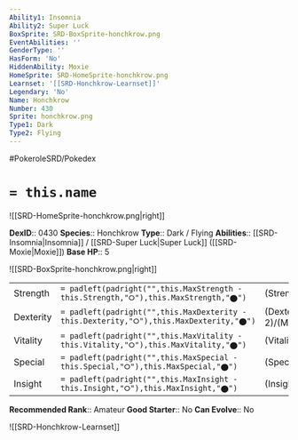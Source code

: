 ```yaml
---
Ability1: Insomnia
Ability2: Super Luck
BoxSprite: SRD-BoxSprite-honchkrow.png
EventAbilities: ''
GenderType: ''
HasForm: 'No'
HiddenAbility: Moxie
HomeSprite: SRD-HomeSprite-honchkrow.png
Learnset: '[[SRD-Honchkrow-Learnset]]'
Legendary: 'No'
Name: Honchkrow
Number: 430
Sprite: honchkrow.png
Type1: Dark
Type2: Flying
---
```


#PokeroleSRD/Pokedex

# `= this.name`

![[SRD-HomeSprite-honchkrow.png|right]]

**DexID**:: 0430
**Species**:: Honchkrow
**Type**:: Dark / Flying
**Abilities**:: [[SRD-Insomnia|Insomnia]] / [[SRD-Super Luck|Super Luck]] ([[SRD-Moxie|Moxie]])
**Base HP**:: 5

![[SRD-BoxSprite-honchkrow.png|right]]

|           |                                                                                        |                                          |
| --------- | -------------------------------------------------------------------------------------- | ---------------------------------------- |
| Strength  | `= padleft(padright("",this.MaxStrength - this.Strength,"⭘"),this.MaxStrength,"⬤")`    | (Strength::3)/(MaxStrength::7)   |
| Dexterity | `= padleft(padright("",this.MaxDexterity - this.Dexterity,"⭘"),this.MaxDexterity,"⬤")` | (Dexterity:: 2)/(MaxDexterity::5) |
| Vitality  | `= padleft(padright("",this.MaxVitality - this.Vitality,"⭘"),this.MaxVitality,"⬤")`    | (Vitality::2)/(MaxVitality::4)   |
| Special   | `= padleft(padright("",this.MaxSpecial - this.Special,"⭘"),this.MaxSpecial,"⬤")`       | (Special::3)/(MaxSpecial::6)     |
| Insight   | `= padleft(padright("",this.MaxInsight - this.Insight,"⭘"),this.MaxInsight,"⬤")`       | (Insight::2)/(MaxInsight::4)     |

**Recommended Rank**:: Amateur
**Good Starter**:: No
**Can Evolve**:: No

![[SRD-Honchkrow-Learnset]]